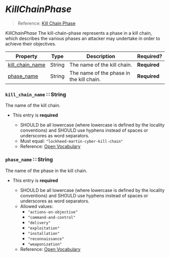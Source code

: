 <a id="map2"></a>
# *KillChainPhase*

> Reference: [Kill Chain Phase](https://docs.google.com/document/d/1dIrh1Lp3KAjEMm8o2VzAmuV0Peu-jt9aAh1IHrjAroM/pub#h.i4tjv75ce50h)

*KillChainPhase* The kill-chain-phase represents a phase in a kill chain, which describes the various phases an attacker may undertake in order to achieve their objectives.

| Property | Type | Description | Required? |
| -------- | ---- | ----------- | --------- |
|[kill_chain_name](#kill_chain_name-string)|String|The name of the kill chain.|**Required**|
|[phase_name](#phase_name-string)|String|The name of the phase in the kill chain.|**Required**|


<a id="kill_chain_name-string"></a>
### `kill_chain_name` ∷ String

The name of the kill chain.

* This entry is **required**


  * SHOULD be all lowercase (where lowercase is defined by the locality conventions) and SHOULD use hyphens instead of spaces or underscores as word separators.
  * Must equal: `"lockheed-martin-cyber-kill-chain"`
  * Reference: [Open Vocabulary](https://docs.google.com/document/d/1dIrh1Lp3KAjEMm8o2VzAmuV0Peu-jt9aAh1IHrjAroM/pub#h.u4s6d165nk3c)


<a id="phase_name-string"></a>
### `phase_name` ∷ String

The name of the phase in the kill chain.

* This entry is **required**


  * SHOULD be all lowercase (where lowercase is defined by the locality conventions) and SHOULD use hyphens instead of spaces or underscores as word separators.
  * Allowed values:
    * `"actions-on-objective"`
    * `"command-and-control"`
    * `"delivery"`
    * `"exploitation"`
    * `"installation"`
    * `"reconnaissance"`
    * `"weaponization"`
  * Reference: [Open Vocabulary](https://docs.google.com/document/d/1dIrh1Lp3KAjEMm8o2VzAmuV0Peu-jt9aAh1IHrjAroM/pub#h.u4s6d165nk3c)

